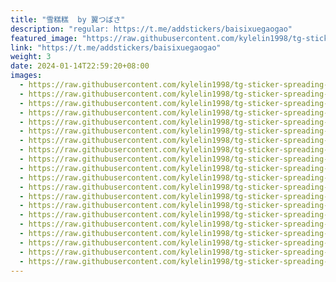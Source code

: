 ```yaml
---
title: "雪糕糕  by 翼つばさ"
description: "regular: https://t.me/addstickers/baisixuegaogao"
featured_image: "https://raw.githubusercontent.com/kylelin1998/tg-sticker-spreading-worldwide-images/main/img/0d2975d0-d11b-41f5-a321-d5b7c07e0bdf.jpg"
link: "https://t.me/addstickers/baisixuegaogao"
weight: 3
date: 2024-01-14T22:59:20+08:00
images:
  - https://raw.githubusercontent.com/kylelin1998/tg-sticker-spreading-worldwide-images/main/img/0d2975d0-d11b-41f5-a321-d5b7c07e0bdf.jpg
  - https://raw.githubusercontent.com/kylelin1998/tg-sticker-spreading-worldwide-images/main/img/952e974f-c8cb-405b-a6d5-22da958548fa.jpg
  - https://raw.githubusercontent.com/kylelin1998/tg-sticker-spreading-worldwide-images/main/img/ac34bc9f-5c58-45bd-a244-4d4c361dc0bf.jpg
  - https://raw.githubusercontent.com/kylelin1998/tg-sticker-spreading-worldwide-images/main/img/946d28d1-477f-48ac-9ae8-a913607cf415.jpg
  - https://raw.githubusercontent.com/kylelin1998/tg-sticker-spreading-worldwide-images/main/img/3113c0a0-6fb7-4625-8215-281205cc57cb.jpg
  - https://raw.githubusercontent.com/kylelin1998/tg-sticker-spreading-worldwide-images/main/img/0031babd-274a-4302-bd66-96652a54def8.jpg
  - https://raw.githubusercontent.com/kylelin1998/tg-sticker-spreading-worldwide-images/main/img/d339f005-2c5e-4b22-a541-06a90c0ef7d8.jpg
  - https://raw.githubusercontent.com/kylelin1998/tg-sticker-spreading-worldwide-images/main/img/d03e2a36-a187-4625-af30-97fd693e296c.jpg
  - https://raw.githubusercontent.com/kylelin1998/tg-sticker-spreading-worldwide-images/main/img/ad419c60-be7c-4059-89ce-7e7ca37d88c1.jpg
  - https://raw.githubusercontent.com/kylelin1998/tg-sticker-spreading-worldwide-images/main/img/e32050a1-942e-4b7e-ac35-8d7ff528c5ec.jpg
  - https://raw.githubusercontent.com/kylelin1998/tg-sticker-spreading-worldwide-images/main/img/d434c07e-eb74-41ee-8673-41301a25f18f.jpg
  - https://raw.githubusercontent.com/kylelin1998/tg-sticker-spreading-worldwide-images/main/img/687bed0c-f999-447f-9e67-ae6c4c3c4c0b.jpg
  - https://raw.githubusercontent.com/kylelin1998/tg-sticker-spreading-worldwide-images/main/img/a6f5610f-a08e-4925-8916-da45fca72b3b.jpg
  - https://raw.githubusercontent.com/kylelin1998/tg-sticker-spreading-worldwide-images/main/img/ee0d6f57-6820-4c91-b706-c576b32ddcec.jpg
  - https://raw.githubusercontent.com/kylelin1998/tg-sticker-spreading-worldwide-images/main/img/c93e7e15-562b-4589-8224-2558448a3e7b.jpg
  - https://raw.githubusercontent.com/kylelin1998/tg-sticker-spreading-worldwide-images/main/img/89708556-1b2c-4375-877a-922c19641e18.jpg
  - https://raw.githubusercontent.com/kylelin1998/tg-sticker-spreading-worldwide-images/main/img/a891be9f-65c5-4de4-bc74-9e1626f61c92.jpg
  - https://raw.githubusercontent.com/kylelin1998/tg-sticker-spreading-worldwide-images/main/img/d421ddb2-1402-4447-83c4-84be8c61330e.jpg
  - https://raw.githubusercontent.com/kylelin1998/tg-sticker-spreading-worldwide-images/main/img/db866daa-822a-423a-bb8d-82576e3c6ce4.jpg
  - https://raw.githubusercontent.com/kylelin1998/tg-sticker-spreading-worldwide-images/main/img/4b449aa3-56c4-46da-a81c-adbbc3b8fa80.jpg
---
```

